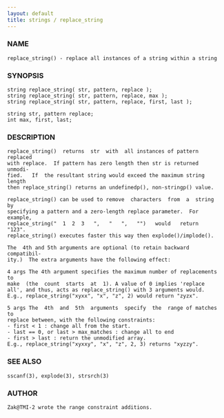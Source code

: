 ```yaml
---
layout: default
title: strings / replace_string
---
```






### NAME
    replace_string() - replace all instances of a string within a string


### SYNOPSIS
    string replace_string( str, pattern, replace );
    string replace_string( str, pattern, replace, max );
    string replace_string( str, pattern, replace, first, last );

    string str, pattern replace;
    int max, first, last;

### DESCRIPTION
    replace_string()  returns  str  with  all instances of pattern replaced
    with replace.  If pattern has zero length then str is returned  unmodi‐
    fied.   If  the resultant string would exceed the maximum string length
    then replace_string() returns an undefinedp(), non-stringp() value.

    replace_string() can be used to remove  characters  from  a  string  by
    specifying a pattern and a zero-length replace parameter.  For example,
    replace_string("  1  2  3   ",   "   ",   "")   would   return   "123".
    replace_string() executes faster this way then explode()/implode().

    The  4th and 5th arguments are optional (to retain backward compatibil‐
    ity.)  The extra arguments have the following effect:

    4 args The 4th argument specifies the maximum number of replacements to
    make  (the  count  starts  at  1). A value of 0 implies 'replace
    all', and thus, acts as replace_string() with 3 arguments would.
    E.g., replace_string("xyxx", "x", "z", 2) would return "zyzx".

    5 args The  4th  and  5th  arguments  specify  the  range of matches to
    replace between, with the following constraints:
    - first < 1 : change all from the start.
    - last == 0, or last > max_matches : change all to end
    - first > last : return the unmodified array.
    E.g., replace_string("xyxxy", "x", "z", 2, 3) returns "xyzzy".

### SEE ALSO
    sscanf(3), explode(3), strsrch(3)

### AUTHOR
    Zak@TMI-2 wrote the range constraint additions.



